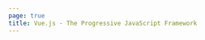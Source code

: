 ```yaml
---
page: true
title: Vue.js - The Progressive JavaScript Framework
---
```


<script setup>
import Tests from '@theme/components/Tests.vue'

</script>

<Tests />
